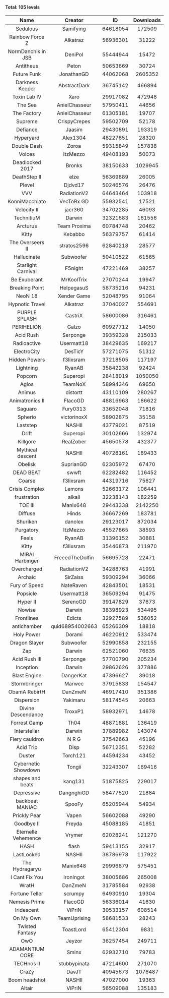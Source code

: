 #### Total: 105 levels

| Name | Creator | ID | Downloads | Likes |
|:---:|:---:|:---:|:---:|:---:|
| Sedulous | Samifying | 64618054 | 172509 | 12785
| Rainbow Force Z | Alkatraz | 56936301 | 31222 | 2679
| NormDanchik in JSB | DeniPol | 55444944 | 15472 | 1271
| Antitheus | Peton | 50653669 | 30724 | 2889
| Future Funk | JonathanGD | 44062068 | 2605352 | 181742
| Darkness Keeper | AbstractDark | 36745142 | 466894 | 60052
| Toxin Lab IV | Xaro | 29917082 | 472948 | 44847
| The Sea | AnielChasseur | 57950411 | 44656 | 2026
| The Factory | AnielChasseur | 61305181 | 19707 | 1190
| Supreme | CrispyCrepes | 59502709 | 52178 | 2668
| Defiance | Jaasim | 29430891 | 193319 | 23803
| Hyperyard | Alex1304 | 48227651 | 28320 | 3456
| Double Dash | Zoroa | 59315849 | 157838 | 14925
| Voices | ItzMezzo | 49408193 | 50073 | 5076
| Deadlocked 2017 | Bronks | 38150633 | 1029945 | 41147
| DeathStep II | elze | 56369889 | 26005 | 2560
| Plevel | Djdvd17 | 50246576 | 26476 | 2925
| VVV | RadiationV2 | 64643464 | 103918 | 4005
| KonniMacchiato | VecToRx GD | 55932541 | 17521 | 1164
| Velocity II | jacr360 | 34702285 | 46093 | 5388
| TechnitiuM | Darwin | 32321683 | 161556 | 14134
| Arcturus | Team Proxima | 60784748 | 20462 | 1181
| Kitty | Kebabbo | 56379757 | 61414 | 2880
| The Overseers II | stratos2596 | 62840218 | 28577 | 1610
| Hallucinate | Subwoofer | 50410522 | 61565 | 5962
| Starlight Carnival | F5night | 47221469 | 38257 | 4165
| Be Exuberant | MrKoolTrix | 27070244 | 19947 | 1433
| Breaking Point | HelpegasuS | 58735216 | 94231 | 3655
| NeoN 18 | Xender Game | 52048795 | 91064 | 7364
| Hypnotic Travel | Alkatraz | 37040027 | 554691 | 63300
| PURPLE SPLASH | CastriX | 58600086 | 316461 | 11504
| PERIHELION | Galzo | 60927712 | 14050 | 986
| Acid Rush | Serponge | 39359328 | 215033 | 19061
| Radioactive | Usermatt18 | 38429635 | 169217 | 15662
| ElectroCity | DesTicY | 57271075 | 51312 | 2492
| Hidden Powers | f3lixsram | 37218505 | 117197 | 10851
| Lightning | RyanAB | 35842238 | 92424 | 8769
| Popcorn | Superopi | 28418019 | 1050050 | 104726
| Agios | TeamNoX | 58994346 | 69650 | 2366
| Animus | distortt | 43110109 | 280267 | 19799
| Animatronics II | FlacoGD | 48816963 | 186622 | 16623
| Saguaro | Fury0313 | 33652048 | 71816 | 7527
| Spherio | victorinoxX | 58902875 | 35158 | 2155
| Laststep | NASHII | 43779021 | 87519 | 6816
| Drift | Superopi | 30102666 | 132974 | 14375
| Killgore | RealZober | 45650578 | 432377 | 31659
| Mythical descent | NASHII | 40728161 | 189433 | 10217
| Obelisk | SuprianGD  | 62305972 | 67470 | 6745
| DEAD BEAT | swwft | 62282482 | 116452 | 3910
| Coarse | f3lixsram | 44319716 | 75627 | 7792
| Crisis Complex | Lemons | 52663172 | 106441 | 9192
| frustration | alkali | 32238143 | 182259 | 19206
| TOE III | Manix648 | 29443338 | 2142250 | 161896
| Diffuse | Hinds | 36667269 | 183781 | 18303
| Shuriken | danolex | 29123017 | 872034 | 81109
| Purgatory | ItzMezzo | 45527865 | 38593 | 2391
| Feels | RyanAB | 31396152 | 30881 | 3817
| Kitty | f3lixsram | 35446873 | 211970 | 24326
| MIRAI Harbinger | FreeedTheDolfin | 56695728 | 22471 | 1301
| Overcharged | RadiationV2 | 34288763 | 41991 | 4649
| Archaic | SirZaiss | 59309294 | 36066 | 1841
| Fury of Speed | NateRaven | 42843501 | 18531 | 1888
| Popsicle | Usermatt18 | 36509294 | 91475 | 8979
| Hyper II | SerenoGD | 39147829 | 37673 | 3642
| Nowise | Darwin | 38398923 | 534495 | 63142
| Frontlines | Edicts | 32927589 | 536052 | 43389
| antichamber | quid68954002663 | 65266309 | 18818 | 1603
| Holy Power | Dorami | 46220912 | 533474 | 35023
| Dragon Slayer | Subwoofer | 52990858 | 232155 | 17918
| Zap | Darwin | 62521060 | 76635 | 4084
| Acid Rush III | Serponge | 57700790 | 205234 | 15444
| Inception | Darwin | 29862626 | 377886 | 34866
| Blast Engine | DangerKat | 47396627 | 39018 | 3906
| Stormbringer | Marwec | 37915833 | 154547 | 14850
| ObamA RebirtH | DanZmeN | 46917410 | 351386 | 27191
| Dispersion | Yakimaru | 58174545 | 20663 | 1171
| Divine Descendance | TroxxP1 | 58932971 | 14678 | 1068
| Forrest Gamp | Th04 | 48871881 | 136419 | 11057
| Interstellar | Darwin | 37889982 | 143074 | 17620
| Fiery cauldron | N R G | 37542663 | 45196 | 4762
| Acid Trip | Disp | 56712351 | 52282 | 3170
| Duster | Torch121 | 44594234 | 43452 | 4022
| Cybernetic Showdown  | Tongii | 32243307 | 169416 | 17499
| shapes and beats | kang131 | 51875825 | 229017 | 24343
| Depressive | DangnghiGD | 58477520 | 21884 | 1583
| backbeat MANIAC | SpooFy | 65205944 | 54934 | 5600
| Prickly Pear | Vapen | 56602088 | 49290 | 2745
| Goodbye II | Freyda | 45088185 | 41851 | 3050
| Eternelle Vehemence | Vrymer | 62028241 | 121270 | 7822
| HASH | flash | 59413155 | 32917 | 1802
| LastLocked | NASHII | 38786978 | 117922 | 7860
| The Hydragaryu | Manix648 | 29996879 | 575451 | 51381
| I Cant Fix You | IronIngot | 38005686 | 265008 | 23920
| WratH | DanZmeN | 31785584 | 92938 | 8472
| Fortune Teller | scrumpy | 64930910 | 19304 | 1338
| Nemesis Prime | FlacoGD | 56336014 | 41630 | 2222
| Iridescent | ViPriN | 30533157 | 608514 | 49861
| On My Own | TeamUprising | 58681533 | 28243 | 2202
| Twisted Fantasy | ToastLord | 65412304 | 9831 | 1168
| OwO | Jeyzor | 36257454 | 249711 | 23281
| ADAMANTIUM CORE | Sminx | 62932710 | 79783 | 3171
| TECHnos II | stubbypinata | 47214600 | 271070 | 20912
| CraZy | DavJT | 40945673 | 1076487 | 73272
| Boom headshot | NASHII | 47027000 | 19363 | 1312
| Altair | ViPriN | 56509088 | 135183 | 8371
